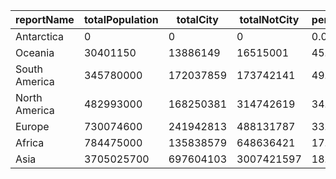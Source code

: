 | reportName | totalPopulation | totalCity | totalNotCity | percentageCity | percentageNotCity |
| --- | --- | --- | --- | --- | --- |
| Antarctica | 0 | 0 | 0 | 0.0% | 0.0% |
| Oceania | 30401150 | 13886149 | 16515001 | 45.68% | 54.32% |
| South America | 345780000 | 172037859 | 173742141 | 49.75% | 50.25% |
| North America | 482993000 | 168250381 | 314742619 | 34.83% | 65.17% |
| Europe | 730074600 | 241942813 | 488131787 | 33.14% | 66.86% |
| Africa | 784475000 | 135838579 | 648636421 | 17.32% | 82.68% |
| Asia | 3705025700 | 697604103 | 3007421597 | 18.83% | 81.17% |
